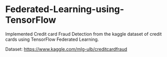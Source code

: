 # Federated-Learning-using-TensorFlow
Implemented Credit card Fraud Detection from the kaggle dataset of credit cards using TensorFlow Federated Learning.

Dataset: https://www.kaggle.com/mlg-ulb/creditcardfraud
